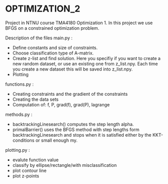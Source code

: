 # OPTIMIZATION_2

Project in NTNU course TMA4180 Optimization 1. In this project we use BFGS on a constrained optimization problem. 

Description of the files
main.py :
- Define constants and size of constraints.
- Choose classification type of A-matrix.
- Create z-list and find solution. Here you specifiy if you want to create a new random dataset, or use an existing one
  from z_list.npy. Each time you create a new dataset this will be saved into z_list.npy.
- Plotting

functions.py :
- Creating constraints and the gradient of the constraints
- Creating the data sets
- Computation of: f, P, grad(f), grad(P), lagrange

methods.py :
- backtrackingLinesearch() computes the step length alpha.
- primalBarrier() uses the BFGS method with step lengths form backtrackingLinesearch and stops when
  it is satisfied either by the KKT-conditions or small enough my.

plotting.py :
- evalute function value
- classify by ellipse/rectangle/with misclassification
- plot contour line
- plot z-points
